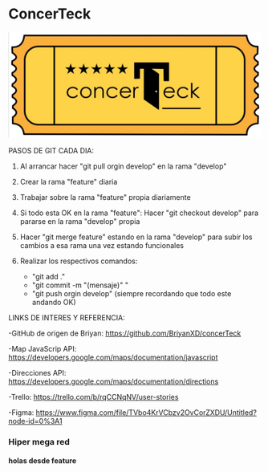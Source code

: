 # ConcerTeck

![Texto alternativo](/concerteck.jpeg)

PASOS DE GIT CADA DIA:

1) Al arrancar hacer "git pull orgin develop" en la rama "develop"

2) Crear la rama "feature" diaria

3) Trabajar sobre la rama "feature" propia diariamente

4) Si todo esta OK en la rama "feature": Hacer "git checkout develop" para pararse en la rama "develop" propia

5) Hacer "git merge feature" estando en la rama "develop" para subir los cambios a esa rama una vez estando funcionales

6) Realizar los respectivos comandos: 
    - "git add ."
    - "git commit -m "(mensaje)" "
    - "git push orgin develop"
    (siempre recordando que todo este andando OK)



LINKS DE INTERES Y REFERENCIA:

-GitHub de origen de Briyan: https://github.com/BriyanXD/concerTeck

-Map JavaScrip API: https://developers.google.com/maps/documentation/javascript

-Direcciones API: https://developers.google.com/maps/documentation/directions

-Trello: https://trello.com/b/rqCCNqNV/user-stories

-Figma: https://www.figma.com/file/TVbo4KrVCbzv2OvCorZXDU/Untitled?node-id=0%3A1


### Hiper mega red

#### holas desde feature
